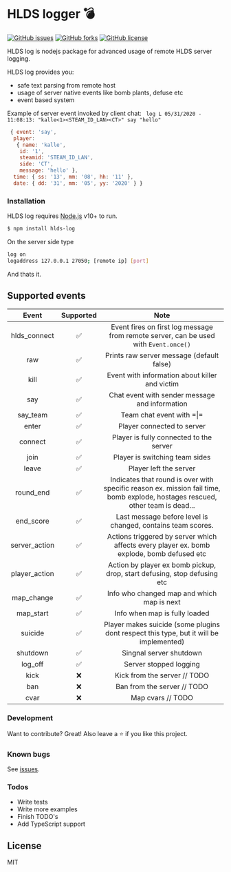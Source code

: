 # HLDS logger :bomb:

[![GitHub issues](https://img.shields.io/github/issues/kallefrombosnia/hlds-log)](https://github.com/kallefrombosnia/hlds-log/issues)
[![GitHub forks](https://img.shields.io/github/forks/kallefrombosnia/hlds-log)](https://github.com/kallefrombosnia/hlds-log/network)
[![GitHub license](https://img.shields.io/github/license/kallefrombosnia/hlds-log)](https://github.com/kallefrombosnia/hlds-log)

HLDS log is nodejs package for advanced usage of remote HLDS server logging.

HLDS log provides you:
  - safe text parsing from remote host
  - usage of server native events like bomb plants, defuse etc
  - event based system

Example of server event invoked by client chat:
``` log L 05/31/2020 - 11:08:13: "kalle<1><STEAM_ID_LAN><CT>" say "hello"```

```js
 { event: 'say',
  player:
   { name: 'kalle',
    id: '1',
    steamid: 'STEAM_ID_LAN',
    side: 'CT',
    message: 'hello' },
  time: { ss: '13', mm: '08', hh: '11' },
  date: { dd: '31', mm: '05', yy: '2020' } } 
```
### Installation
HLDS log requires [Node.js](https://nodejs.org/) v10+ to run.

```sh
$ npm install hlds-log
```
On the server side type 
```sh
log on
logaddress 127.0.0.1 27050; [remote ip] [port]
```
And thats it.


## Supported events
|     Event     |      Supported     |                                                              Note                                                              |
|:-------------:|:------------------:|:------------------------------------------------------------------------------------------------------------------------------:|
|  hlds_connect | :white_check_mark: |                      Event fires on first log message from remote server, can be used with `Event.once()`                      |
|      raw      | :white_check_mark: | Prints raw server message (default false)                                                                                      |
|      kill     | :white_check_mark: | Event with information about killer and victim                                                                                 |
|      say      | :white_check_mark: | Chat event with sender message and information                                                                                 |
|    say_team   | :white_check_mark: | Team chat event with =\|=                                                                                                      |
|     enter     | :white_check_mark: | Player connected to server                                                                                                     |
|    connect    | :white_check_mark: | Player is fully connected to the server                                                                                        |
|      join     | :white_check_mark: | Player is switching team sides                                                                                                 |
|     leave     | :white_check_mark: | Player left the server                                                                                                         |
|   round_end   | :white_check_mark: | Indicates that round is over with specific reason ex. mission fail time, bomb explode, hostages rescued, other team is dead... |
|   end_score   | :white_check_mark: | Last message before level is changed, contains team scores.                                                                    |
| server_action | :white_check_mark: | Actions triggered by server which affects every player  ex. bomb explode, bomb defused etc                                     |
| player_action | :white_check_mark: | Action by player ex bomb pickup, drop, start defusing, stop defusing etc                                                       |
| map_change    | :white_check_mark: | Info who changed map and which map is next                                                                                     |
| map_start     | :white_check_mark: | Info when map is fully loaded                                                                                                  |
| suicide       | :white_check_mark: | Player makes suicide (some plugins dont respect this type, but it will be implemented)                                         |
| shutdown      | :white_check_mark: | Singnal server shutdown                                                                                                        |
| log_off       | :white_check_mark: | Server stopped logging                                                                                                         |
| kick          |         :x:        | Kick from the server // TODO                                                                                                   |
| ban           |         :x:        | Ban from the server // TODO                                                                                                    |
| cvar          |         :x:        | Map cvars // TODO     

### Development

Want to contribute? Great!
Also leave a :star: if you like this project.

### Known bugs

See [issues](https://github.com/kallefrombosnia/hlds-log/issues).

### Todos

 - Write tests
 - Write more examples
 - Finish TODO's
 - Add TypeScript support

License
----
MIT

